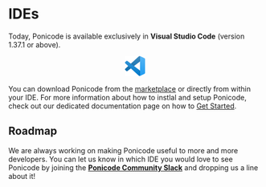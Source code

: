 # IDEs

Today, Ponicode is available exclusively in **Visual Studio Code** (version 1.37.1 or above).

<p align="center">
    <img src="images/vs_code.png" alt="input-column-selector" width="40"/>
</p>

You can download Ponicode from the [marketplace](https://marketplace.visualstudio.com/items?itemName=ponicode.ponicode&utm_source=VSCode.pro&utm_campaign=AhmadAwais) or directly from within your IDE. For more information about how to instlal and setup Ponicode, check out our dedicated documentation page on how to [Get Started](https://ponicode.com/docs/unit-test/get-started).
 <!-- TODO @BeFunes : change the link -->

## Roadmap

We are always working on making Ponicode useful to more and more developers. You can let us know in which IDE you would love to see Ponicode by joining the **[Ponicode Community Slack](https://ponicode-community.slack.com/join/shared_invite/zt-fiq4fhkg-DE~a_FkJ7xtiZxW7efyA4Q#/)** and dropping us a line about it! 

<!-- 
Stay tuned for news about Ponicode for **JetBrains**! 
<p align="center">
    <img src="images/jetbrains.png" alt="input-column-selector" width="40"/>
</p> -->

